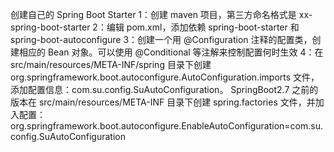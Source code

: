 创建自己的 Spring Boot Starter
1：创建 maven 项目，第三方命名格式是 xx-spring-boot-starter
2：编辑 pom.xml，添加依赖 spring-boot-starter 和 spring-boot-autoconfigure
3：创建一个用 @Configuration 注释的配置类，创建相应的 Bean 对象。可以使用 @Conditional 等注解来控制配置何时生效
4：在 src/main/resources/META-INF/spring 目录下创建 org.springframework.boot.autoconfigure.AutoConfiguration.imports 文件，添加配置信息：com.su.config.SuAutoConfiguration。
SpringBoot2.7 之前的版本在 src/main/resources/META-INF 目录下创建 spring.factories 文件，并加入配置：org.springframework.boot.autoconfigure.EnableAutoConfiguration=com.su.config.SuAutoConfiguration